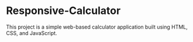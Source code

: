 # Responsive-Calculator
This project is a simple web-based calculator application built using HTML, CSS, and JavaScript.

